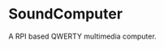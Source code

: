 # SoundComputer
A RPI based QWERTY multimedia computer.

```wlr-randr --output "DPI-1" --scale 1.0
```


```xrandr --output "DPI-1" --scale 1.0
```

